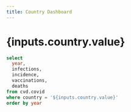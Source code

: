 ```yaml
---
title: Country Dashboard
---
```


# {inputs.country.value}

```sql country_metrics
select
  year,
  infections,
  incidence,
  vaccinations,
  deaths
from cvd.covid
where country = '${inputs.country.value}'
order by year
```

<LineChart data={country_metrics} title="COVID-19 {inputs.metric.label} in {inputs.country.value} Over Time" x=year y={inputs.metric.value} />